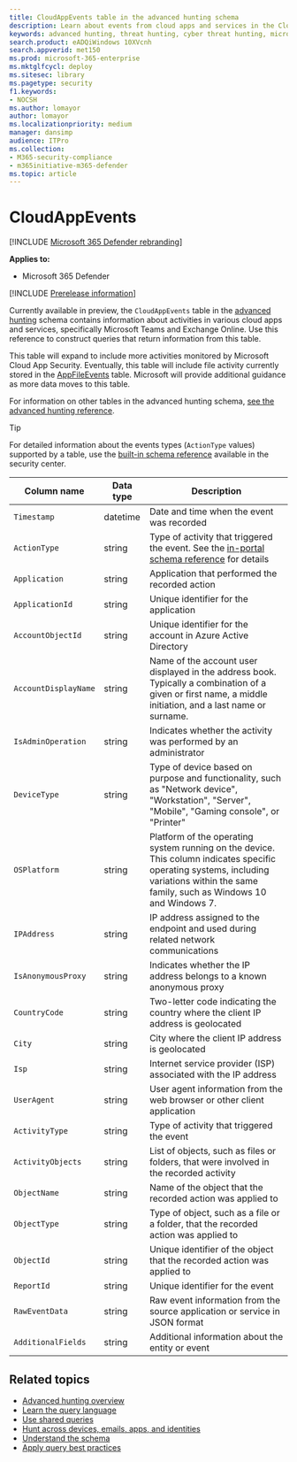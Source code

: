 ```yaml
---
title: CloudAppEvents table in the advanced hunting schema
description: Learn about events from cloud apps and services in the CloudAppEvents table of the advanced hunting schema
keywords: advanced hunting, threat hunting, cyber threat hunting, microsoft threat protection, microsoft 365, mtp, m365, search, query, telemetry, schema reference, kusto, table, column, data type, description, CloudAppEvents, Cloud App Security, MCAS
search.product: eADQiWindows 10XVcnh
search.appverid: met150
ms.prod: microsoft-365-enterprise
ms.mktglfcycl: deploy
ms.sitesec: library
ms.pagetype: security
f1.keywords:
- NOCSH
ms.author: lomayor
author: lomayor
ms.localizationpriority: medium
manager: dansimp
audience: ITPro
ms.collection: 
- M365-security-compliance 
- m365initiative-m365-defender 
ms.topic: article
---
```


# CloudAppEvents

[!INCLUDE [Microsoft 365 Defender rebranding](../includes/microsoft-defender.md)]


**Applies to:**
- Microsoft 365 Defender

[!INCLUDE [Prerelease information](../includes/prerelease.md)]

Currently available in preview, the `CloudAppEvents` table in the [advanced hunting](advanced-hunting-overview.md) schema contains information about activities in various cloud apps and services, specifically Microsoft Teams and Exchange Online. Use this reference to construct queries that return information from this table.

This table will expand to include more activities monitored by Microsoft Cloud App Security. Eventually, this table will include file activity currently stored in the [AppFileEvents](advanced-hunting-appfileevents-table.md) table. Microsoft will provide additional guidance as more data moves to this table.

For information on other tables in the advanced hunting schema, [see the advanced hunting reference](advanced-hunting-schema-tables.md).

>[!TIP]
> For detailed information about the events types (`ActionType` values) supported by a table, use the [built-in schema reference](advanced-hunting-schema-tables.md?#get-schema-information-in-the-security-center) available in the security center.


| Column name | Data type | Description |
|-------------|-----------|-------------|
| `Timestamp` | datetime | Date and time when the event was recorded |
| `ActionType` | string | Type of activity that triggered the event. See the [in-portal schema reference](advanced-hunting-schema-tables.md?#get-schema-information-in-the-security-center) for details |
| `Application` | string | Application that performed the recorded action |
| `ApplicationId` | string | Unique identifier for the application |
| `AccountObjectId` | string | Unique identifier for the account in Azure Active Directory |
| `AccountDisplayName` | string | Name of the account user displayed in the address book. Typically a combination of a given or first name, a middle initiation, and a last name or surname. |
| `IsAdminOperation` | string | Indicates whether the activity was performed by an administrator |
| `DeviceType` | string | Type of device based on purpose and functionality, such as "Network device", "Workstation", "Server", "Mobile", "Gaming console", or "Printer" | 
| `OSPlatform` | string | Platform of the operating system running on the device. This column indicates specific operating systems, including variations within the same family, such as Windows 10 and Windows 7. |
| `IPAddress` | string | IP address assigned to the endpoint and used during related network communications |
| `IsAnonymousProxy` | string | Indicates whether the IP address belongs to a known anonymous proxy |
| `CountryCode` | string | Two-letter code indicating the country where the client IP address is geolocated |
| `City` | string | City where the client IP address is geolocated |
| `Isp` | string | Internet service provider (ISP) associated with the IP address |
| `UserAgent` | string | User agent information from the web browser or other client application |
| `ActivityType` | string | Type of activity that triggered the event |
| `ActivityObjects` | string | List of objects, such as files or folders, that were involved in the recorded activity |
| `ObjectName` | string | Name of the object that the recorded action was applied to |
| `ObjectType` | string | Type of object, such as a file or a folder, that the recorded action was applied to |
| `ObjectId` | string | Unique identifier of the object that the recorded action was applied to |
| `ReportId` | string | Unique identifier for the event |
| `RawEventData` | string | Raw event information from the source application or service in JSON format |
| `AdditionalFields` | string | Additional information about the entity or event |

## Related topics
- [Advanced hunting overview](advanced-hunting-overview.md)
- [Learn the query language](advanced-hunting-query-language.md)
- [Use shared queries](advanced-hunting-shared-queries.md)
- [Hunt across devices, emails, apps, and identities](advanced-hunting-query-emails-devices.md)
- [Understand the schema](advanced-hunting-schema-tables.md)
- [Apply query best practices](advanced-hunting-best-practices.md)

